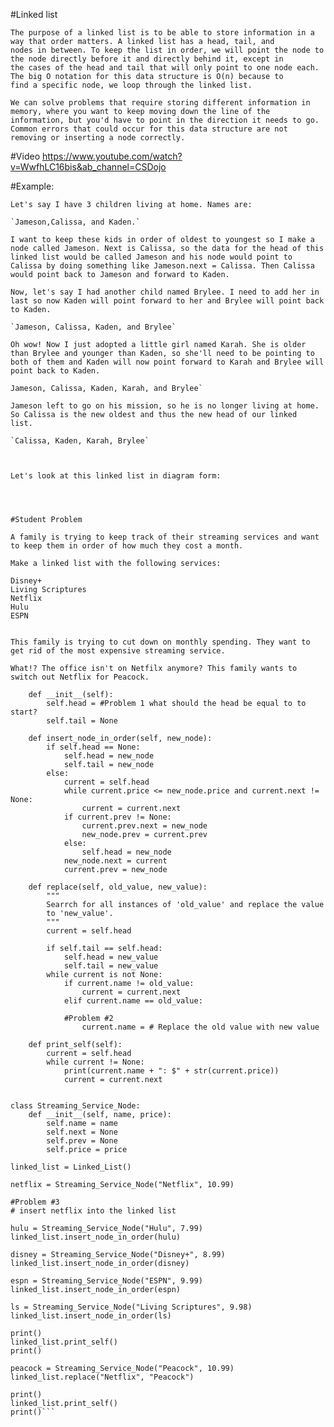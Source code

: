 #Linked list 

    The purpose of a linked list is to be able to store information in a way that order matters. A linked list has a head, tail, and 
    nodes in between. To keep the list in order, we will point the node to the node directly before it and directly behind it, except in
    the cases of the head and tail that will only point to one node each. The big O notation for this data structure is O(n) because to 
    find a specific node, we loop through the linked list. 

    We can solve problems that require storing different information in memory, where you want to keep moving down the line of the 
    information, but you'd have to point in the direction it needs to go. Common errors that could occur for this data structure are not 
    removing or inserting a node correctly.



#Video
    https://www.youtube.com/watch?v=WwfhLC16bis&ab_channel=CSDojo


#Example:

    Let's say I have 3 children living at home. Names are:

    `Jameson,Calissa, and Kaden.`

    I want to keep these kids in order of oldest to youngest so I make a node called Jameson. Next is Calissa, so the data for the head of this linked list would be called Jameson and his node would point to Calissa by doing something like Jameson.next = Calissa. Then Calissa would point back to Jameson and forward to Kaden.

    Now, let's say I had another child named Brylee. I need to add her in last so now Kaden will point forward to her and Brylee will point back to Kaden. 

    `Jameson, Calissa, Kaden, and Brylee`

    Oh wow! Now I just adopted a little girl named Karah. She is older than Brylee and younger than Kaden, so she'll need to be pointing to both of them and Kaden will now point forward to Karah and Brylee will point back to Kaden. 

    Jameson, Calissa, Kaden, Karah, and Brylee`

    Jameson left to go on his mission, so he is no longer living at home. So Calissa is the new oldest and thus the new head of our linked
    list.

    `Calissa, Kaden, Karah, Brylee`



    Let's look at this linked list in diagram form:




    #Student Problem

    A family is trying to keep track of their streaming services and want to keep them in order of how much they cost a month.

    Make a linked list with the following services:

    Disney+
    Living Scriptures
    Netflix
    Hulu
    ESPN


    This family is trying to cut down on monthly spending. They want to get rid of the most expensive streaming service. 

    What!? The office isn't on Netfilx anymore? This family wants to switch out Netflix for Peacock.


```class Linked_List:
    def __init__(self):
        self.head = #Problem 1 what should the head be equal to to start?
        self.tail = None

    def insert_node_in_order(self, new_node):
        if self.head == None:
            self.head = new_node
            self.tail = new_node
        else:
            current = self.head
            while current.price <= new_node.price and current.next != None:
                current = current.next
            if current.prev != None:
                current.prev.next = new_node
                new_node.prev = current.prev
            else:
                self.head = new_node
            new_node.next = current
            current.prev = new_node

    def replace(self, old_value, new_value):
        """
        Searrch for all instances of 'old_value' and replace the value 
        to 'new_value'.
        """
        current = self.head

        if self.tail == self.head:
            self.head = new_value
            self.tail = new_value
        while current is not None:
            if current.name != old_value:
                current = current.next
            elif current.name == old_value:

            #Problem #2
                current.name = # Replace the old value with new value

    def print_self(self):
        current = self.head
        while current != None:
            print(current.name + ": $" + str(current.price))
            current = current.next
            

class Streaming_Service_Node:
    def __init__(self, name, price):
        self.name = name
        self.next = None
        self.prev = None
        self.price = price

linked_list = Linked_List()

netflix = Streaming_Service_Node("Netflix", 10.99)

#Problem #3
# insert netflix into the linked list

hulu = Streaming_Service_Node("Hulu", 7.99)
linked_list.insert_node_in_order(hulu)

disney = Streaming_Service_Node("Disney+", 8.99)
linked_list.insert_node_in_order(disney)

espn = Streaming_Service_Node("ESPN", 9.99)
linked_list.insert_node_in_order(espn)

ls = Streaming_Service_Node("Living Scriptures", 9.98)
linked_list.insert_node_in_order(ls)

print()
linked_list.print_self()
print()

peacock = Streaming_Service_Node("Peacock", 10.99)
linked_list.replace("Netflix", "Peacock")

print()
linked_list.print_self()
print()```





